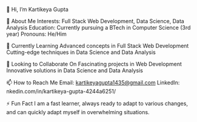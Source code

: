 👋 Hi, I’m Kartikeya Gupta

👀 About Me
Interests: Full Stack Web Development, Data Science, Data Analysis
Education: Currently pursuing a BTech in Computer Science (3rd year)
Pronouns: He/Him

🌱 Currently Learning
Advanced concepts in Full Stack Web Development
Cutting-edge techniques in Data Science and Data Analysis

💞️ Looking to Collaborate On
Fascinating projects in Web Development
Innovative solutions in Data Science and Data Analysis

📫 How to Reach Me
Email: kartikeyagupta1435@gmail.com
LinkedIn: nkedin.com/in/kartikeya-gupta-4244a6251/

⚡ Fun Fact
I am a fast learner, always ready to adapt to various changes, and can quickly adapt myself in overwhelming situations.
